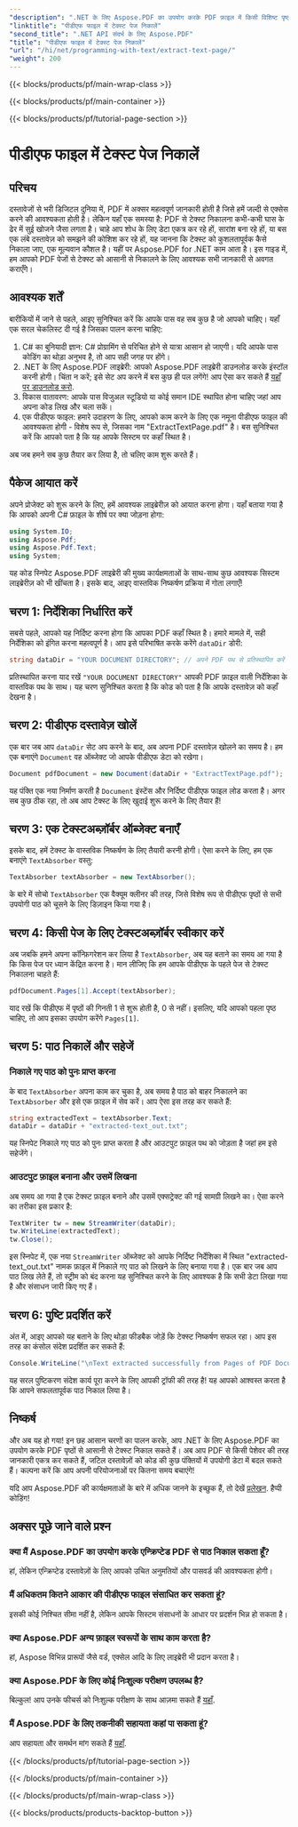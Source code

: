 ```yaml
---
"description": ".NET के लिए Aspose.PDF का उपयोग करके PDF फ़ाइल में किसी विशिष्ट पृष्ठ से पाठ निकालने का तरीका जानें।"
"linktitle": "पीडीएफ फाइल में टेक्स्ट पेज निकालें"
"second_title": ".NET API संदर्भ के लिए Aspose.PDF"
"title": "पीडीएफ फाइल में टेक्स्ट पेज निकालें"
"url": "/hi/net/programming-with-text/extract-text-page/"
"weight": 200
---
```


{{< blocks/products/pf/main-wrap-class >}}

{{< blocks/products/pf/main-container >}}

{{< blocks/products/pf/tutorial-page-section >}}

# पीडीएफ फाइल में टेक्स्ट पेज निकालें

## परिचय

दस्तावेजों से भरी डिजिटल दुनिया में, PDF में अक्सर महत्वपूर्ण जानकारी होती है जिसे हमें जल्दी से एक्सेस करने की आवश्यकता होती है। लेकिन यहाँ एक समस्या है: PDF से टेक्स्ट निकालना कभी-कभी घास के ढेर में सुई खोजने जैसा लगता है। चाहे आप शोध के लिए डेटा एकत्र कर रहे हों, सारांश बना रहे हों, या बस एक लंबे दस्तावेज़ को समझने की कोशिश कर रहे हों, यह जानना कि टेक्स्ट को कुशलतापूर्वक कैसे निकाला जाए, एक मूल्यवान कौशल है। यहीं पर Aspose.PDF for .NET काम आता है। इस गाइड में, हम आपको PDF पेजों से टेक्स्ट को आसानी से निकालने के लिए आवश्यक सभी जानकारी से अवगत कराएँगे।

## आवश्यक शर्तें

बारीकियों में जाने से पहले, आइए सुनिश्चित करें कि आपके पास वह सब कुछ है जो आपको चाहिए। यहाँ एक सरल चेकलिस्ट दी गई है जिसका पालन करना चाहिए:

1. C# का बुनियादी ज्ञान: C# प्रोग्रामिंग से परिचित होने से यात्रा आसान हो जाएगी। यदि आपके पास कोडिंग का थोड़ा अनुभव है, तो आप सही जगह पर होंगे।
2. .NET के लिए Aspose.PDF लाइब्रेरी: आपको Aspose.PDF लाइब्रेरी डाउनलोड करके इंस्टॉल करनी होगी। चिंता न करें; इसे सेट अप करने में बस कुछ ही पल लगेंगे! आप ऐसा कर सकते हैं [यहाँ पर डाउनलोड करो](https://releases.aspose.com/pdf/net/).
3. विकास वातावरण: आपके पास विजुअल स्टूडियो या कोई समान IDE स्थापित होना चाहिए जहां आप अपना कोड लिख और चला सकें।
4. एक पीडीएफ फाइल: हमारे उदाहरण के लिए, आपको काम करने के लिए एक नमूना पीडीएफ फाइल की आवश्यकता होगी - विशेष रूप से, जिसका नाम "ExtractTextPage.pdf" है। बस सुनिश्चित करें कि आपको पता है कि यह आपके सिस्टम पर कहाँ स्थित है।

अब जब हमने सब कुछ तैयार कर लिया है, तो चलिए काम शुरू करते हैं।

## पैकेज आयात करें

अपने प्रोजेक्ट को शुरू करने के लिए, हमें आवश्यक लाइब्रेरीज़ को आयात करना होगा। यहाँ बताया गया है कि आपको अपनी C# फ़ाइल के शीर्ष पर क्या जोड़ना होगा:

```csharp
using System.IO;
using Aspose.Pdf;
using Aspose.Pdf.Text;
using System;
```

यह कोड स्निपेट Aspose.PDF लाइब्रेरी की मुख्य कार्यक्षमताओं के साथ-साथ कुछ आवश्यक सिस्टम लाइब्रेरीज़ को भी खींचता है। इसके बाद, आइए वास्तविक निष्कर्षण प्रक्रिया में गोता लगाएँ!

## चरण 1: निर्देशिका निर्धारित करें

सबसे पहले, आपको यह निर्दिष्ट करना होगा कि आपका PDF कहाँ स्थित है। हमारे मामले में, सही निर्देशिका को इंगित करना महत्वपूर्ण है। आप इसे परिभाषित करके करेंगे `dataDir` डोरी:

```csharp
string dataDir = "YOUR DOCUMENT DIRECTORY"; // अपने PDF पथ से प्रतिस्थापित करें
```

प्रतिस्थापित करना याद रखें `"YOUR DOCUMENT DIRECTORY"` आपकी PDF फ़ाइल वाली निर्देशिका के वास्तविक पथ के साथ। यह चरण सुनिश्चित करता है कि कोड को पता है कि आपके दस्तावेज़ को कहाँ देखना है।

## चरण 2: पीडीएफ दस्तावेज़ खोलें

एक बार जब आप `dataDir` सेट अप करने के बाद, अब अपना PDF दस्तावेज़ खोलने का समय है। हम एक बनाएंगे `Document` वह ऑब्जेक्ट जो आपके पीडीएफ डेटा को रखेगा।

```csharp
Document pdfDocument = new Document(dataDir + "ExtractTextPage.pdf");
```

यह पंक्ति एक नया निर्माण करती है `Document` इंस्टेंस और निर्दिष्ट पीडीएफ फाइल लोड करता है। अगर सब कुछ ठीक रहा, तो अब आप टेक्स्ट के लिए खुदाई शुरू करने के लिए तैयार हैं!

## चरण 3: एक टेक्स्टअब्ज़ॉर्बर ऑब्जेक्ट बनाएँ

इसके बाद, हमें टेक्स्ट के वास्तविक निष्कर्षण के लिए तैयारी करनी होगी। ऐसा करने के लिए, हम एक बनाएंगे `TextAbsorber` वस्तु:

```csharp
TextAbsorber textAbsorber = new TextAbsorber();
```

के बारे में सोचो `TextAbsorber` एक वैक्यूम क्लीनर की तरह, जिसे विशेष रूप से पीडीएफ पृष्ठों से सभी उपयोगी पाठ को चूसने के लिए डिज़ाइन किया गया है। 

## चरण 4: किसी पेज के लिए टेक्स्टअब्ज़ॉर्बर स्वीकार करें

अब जबकि हमने अपना कॉन्फ़िगरेशन कर लिया है `TextAbsorber`, अब यह बताने का समय आ गया है कि किस पेज पर ध्यान केंद्रित करना है। मान लीजिए कि हम आपके पीडीएफ के पहले पेज से टेक्स्ट निकालना चाहते हैं:

```csharp
pdfDocument.Pages[1].Accept(textAbsorber);
```

याद रखें कि पीडीएफ में पृष्ठों की गिनती 1 से शुरू होती है, 0 से नहीं। इसलिए, यदि आपको पहला पृष्ठ चाहिए, तो आप इसका उपयोग करेंगे `Pages[1]`.

## चरण 5: पाठ निकालें और सहेजें

### निकाले गए पाठ को पुनः प्राप्त करना

के बाद `TextAbsorber` अपना काम कर चुका है, अब समय है पाठ को बाहर निकालने का `TextAbsorber` और इसे एक फ़ाइल में सेव करें। आप ऐसा इस तरह कर सकते हैं:

```csharp
string extractedText = textAbsorber.Text;
dataDir = dataDir + "extracted-text_out.txt";
```

यह स्निपेट निकाले गए पाठ को पुनः प्राप्त करता है और आउटपुट फ़ाइल पथ को जोड़ता है जहां हम इसे सहेजेंगे।

### आउटपुट फ़ाइल बनाना और उसमें लिखना

अब समय आ गया है एक टेक्स्ट फ़ाइल बनाने और उसमें एक्सट्रेक्ट की गई सामग्री लिखने का। ऐसा करने का तरीका इस प्रकार है:

```csharp
TextWriter tw = new StreamWriter(dataDir);
tw.WriteLine(extractedText);
tw.Close();
```

इस स्निपेट में, एक नया `StreamWriter` ऑब्जेक्ट को आपके निर्दिष्ट निर्देशिका में स्थित "extracted-text_out.txt" नामक फ़ाइल में निकाले गए पाठ को लिखने के लिए बनाया गया है। एक बार जब आप पाठ लिख लेते हैं, तो स्ट्रीम को बंद करना यह सुनिश्चित करने के लिए आवश्यक है कि सभी डेटा लिखा गया है और संसाधन जारी किए गए हैं।

## चरण 6: पुष्टि प्रदर्शित करें

अंत में, आइए आपको यह बताने के लिए थोड़ा फीडबैक जोड़ें कि टेक्स्ट निष्कर्षण सफल रहा। आप इस तरह का कंसोल संदेश प्रदर्शित कर सकते हैं:

```csharp
Console.WriteLine("\nText extracted successfully from Pages of PDF Document.\nFile saved at " + dataDir);
```

यह सरल पुष्टिकरण संदेश कार्य पूरा करने के लिए आपकी ट्रॉफी की तरह है! यह आपको आश्वस्त करता है कि आपने सफलतापूर्वक पाठ निकाल लिया है।

## निष्कर्ष

और अब यह हो गया! इन छह आसान चरणों का पालन करके, आप .NET के लिए Aspose.PDF का उपयोग करके PDF पृष्ठों से आसानी से टेक्स्ट निकाल सकते हैं। अब आप PDF से किसी पेशेवर की तरह जानकारी एकत्र कर सकते हैं, जटिल दस्तावेज़ों को कोड की कुछ पंक्तियों में उपयोगी डेटा में बदल सकते हैं। कल्पना करें कि आप अपनी परियोजनाओं पर कितना समय बचाएंगे!

यदि आप Aspose.PDF की कार्यक्षमताओं के बारे में अधिक जानने के इच्छुक हैं, तो देखें [प्रलेखन](https://reference.aspose.com/pdf/net/). हैप्पी कोडिंग!

## अक्सर पूछे जाने वाले प्रश्न

### क्या मैं Aspose.PDF का उपयोग करके एन्क्रिप्टेड PDF से पाठ निकाल सकता हूँ?
हां, लेकिन एन्क्रिप्टेड दस्तावेज़ों के लिए आपको उचित अनुमतियों और पासवर्ड की आवश्यकता होगी।

### मैं अधिकतम कितने आकार की पीडीएफ फाइल संसाधित कर सकता हूं?
इसकी कोई निश्चित सीमा नहीं है, लेकिन आपके सिस्टम संसाधनों के आधार पर प्रदर्शन भिन्न हो सकता है।

### क्या Aspose.PDF अन्य फ़ाइल स्वरूपों के साथ काम करता है?
हां, Aspose विभिन्न प्रारूपों जैसे वर्ड, एक्सेल आदि के लिए लाइब्रेरी भी प्रदान करता है।

### क्या Aspose.PDF के लिए कोई निःशुल्क परीक्षण उपलब्ध है?
बिल्कुल! आप उनके फीचर्स को निःशुल्क परीक्षण के साथ आज़मा सकते हैं [यहाँ](https://releases.aspose.com/).

### मैं Aspose.PDF के लिए तकनीकी सहायता कहां पा सकता हूं?
आप सहायता और समर्थन मांग सकते हैं [यहाँ](https://forum.aspose.com/c/pdf/10).

{{< /blocks/products/pf/tutorial-page-section >}}

{{< /blocks/products/pf/main-container >}}

{{< /blocks/products/pf/main-wrap-class >}}

{{< blocks/products/products-backtop-button >}}